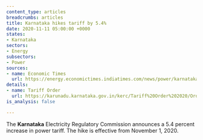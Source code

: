 ```yaml
---
content_type: articles
breadcrumbs: articles
title: Karnataka hikes tariff by 5.4%
date: 2020-11-11 05:00:00 +0000
states:
- Karnataka
sectors:
- Energy
subsectors:
- Power
sources:
- name: Economic Times
  url: https://energy.economictimes.indiatimes.com/news/power/karnataka-government-hikes-power-tariff-by-5-4-per-cent-from-november-1/79052949
details:
- name: Tariff Order
  url: https://karunadu.karnataka.gov.in/kerc/Tariff%20Order%202020/Orders/Press%20Note/English_Press_Note_2020_Ver_5.pdf
is_analysis: false

---
```

The **Karnataka** Electricity Regulatory Commission announces a 5.4 percent increase in power tariff. The hike is effective from November 1, 2020.